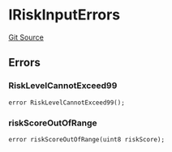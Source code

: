 # IRiskInputErrors
[Git Source](https://github.com/thrackle-io/tron/blob/570e509b7dae1b89ffe858956bb3df9bbac2510a/src/common/IErrors.sol)


## Errors
### RiskLevelCannotExceed99

```solidity
error RiskLevelCannotExceed99();
```

### riskScoreOutOfRange

```solidity
error riskScoreOutOfRange(uint8 riskScore);
```

